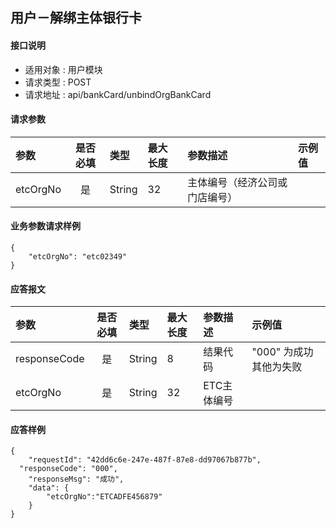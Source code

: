 ## 用户－解绑主体银行卡

#### 接口说明

* 适用对象 : 用户模块
* 请求类型 : POST
* 请求地址 : api/bankCard/unbindOrgBankCard

#### 请求参数
| 参数                   |        是否必填        | 类型   | 最大长度 | 参数描述                       | 示例值 |
| :--------------------- | :--------------------: | :----- | :------- | :----------------------------- | :----- |
| etcOrgNo               |           是           | String | 32       | 主体编号（经济公司或门店编号） |        |


#### 业务参数请求样例
```
{
    "etcOrgNo": "etc02349"
}
```

#### 应答报文

| 参数         | 是否必填 | 类型   | 最大长度 | 参数描述    | 示例值                 |
| :----------- | :------: | :----- | :------- | :---------- | :--------------------- |
| responseCode |    是    | String | 8        | 结果代码    | "000" 为成功其他为失败 |
| etcOrgNo     |    是    | String | 32       | ETC主体编号 |                        |

#### 应答样例

```
{
	"requestId": "42dd6c6e-247e-487f-87e8-dd97067b877b",
  "responseCode": "000",
	"responseMsg": "成功",
	"data": {
        "etcOrgNo":"ETCADFE456879"
    }
}
```
